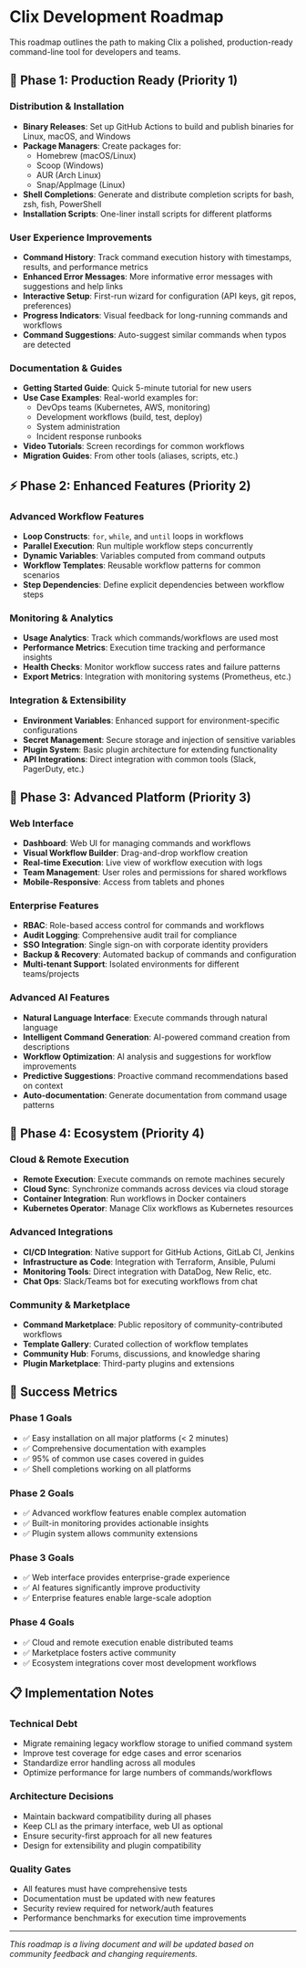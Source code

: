 # Clix Development Roadmap

This roadmap outlines the path to making Clix a polished, production-ready command-line tool for developers and teams.

## 🚀 Phase 1: Production Ready (Priority 1)

### Distribution & Installation
- **Binary Releases**: Set up GitHub Actions to build and publish binaries for Linux, macOS, and Windows
- **Package Managers**: Create packages for:
  - Homebrew (macOS/Linux)
  - Scoop (Windows)
  - AUR (Arch Linux)
  - Snap/AppImage (Linux)
- **Shell Completions**: Generate and distribute completion scripts for bash, zsh, fish, PowerShell
- **Installation Scripts**: One-liner install scripts for different platforms

### User Experience Improvements
- **Command History**: Track command execution history with timestamps, results, and performance metrics
- **Enhanced Error Messages**: More informative error messages with suggestions and help links
- **Interactive Setup**: First-run wizard for configuration (API keys, git repos, preferences)
- **Progress Indicators**: Visual feedback for long-running commands and workflows
- **Command Suggestions**: Auto-suggest similar commands when typos are detected

### Documentation & Guides
- **Getting Started Guide**: Quick 5-minute tutorial for new users
- **Use Case Examples**: Real-world examples for:
  - DevOps teams (Kubernetes, AWS, monitoring)
  - Development workflows (build, test, deploy)
  - System administration
  - Incident response runbooks
- **Video Tutorials**: Screen recordings for common workflows
- **Migration Guides**: From other tools (aliases, scripts, etc.)

## ⚡ Phase 2: Enhanced Features (Priority 2)

### Advanced Workflow Features
- **Loop Constructs**: `for`, `while`, and `until` loops in workflows
- **Parallel Execution**: Run multiple workflow steps concurrently
- **Dynamic Variables**: Variables computed from command outputs
- **Workflow Templates**: Reusable workflow patterns for common scenarios
- **Step Dependencies**: Define explicit dependencies between workflow steps

### Monitoring & Analytics
- **Usage Analytics**: Track which commands/workflows are used most
- **Performance Metrics**: Execution time tracking and performance insights
- **Health Checks**: Monitor workflow success rates and failure patterns
- **Export Metrics**: Integration with monitoring systems (Prometheus, etc.)

### Integration & Extensibility
- **Environment Variables**: Enhanced support for environment-specific configurations
- **Secret Management**: Secure storage and injection of sensitive variables
- **Plugin System**: Basic plugin architecture for extending functionality
- **API Integrations**: Direct integration with common tools (Slack, PagerDuty, etc.)

## 🌟 Phase 3: Advanced Platform (Priority 3)

### Web Interface
- **Dashboard**: Web UI for managing commands and workflows
- **Visual Workflow Builder**: Drag-and-drop workflow creation
- **Real-time Execution**: Live view of workflow execution with logs
- **Team Management**: User roles and permissions for shared workflows
- **Mobile-Responsive**: Access from tablets and phones

### Enterprise Features
- **RBAC**: Role-based access control for commands and workflows
- **Audit Logging**: Comprehensive audit trail for compliance
- **SSO Integration**: Single sign-on with corporate identity providers
- **Backup & Recovery**: Automated backup of commands and configuration
- **Multi-tenant Support**: Isolated environments for different teams/projects

### Advanced AI Features
- **Natural Language Interface**: Execute commands through natural language
- **Intelligent Command Generation**: AI-powered command creation from descriptions
- **Workflow Optimization**: AI analysis and suggestions for workflow improvements
- **Predictive Suggestions**: Proactive command recommendations based on context
- **Auto-documentation**: Generate documentation from command usage patterns

## 🔧 Phase 4: Ecosystem (Priority 4)

### Cloud & Remote Execution
- **Remote Execution**: Execute commands on remote machines securely
- **Cloud Sync**: Synchronize commands across devices via cloud storage
- **Container Integration**: Run workflows in Docker containers
- **Kubernetes Operator**: Manage Clix workflows as Kubernetes resources

### Advanced Integrations
- **CI/CD Integration**: Native support for GitHub Actions, GitLab CI, Jenkins
- **Infrastructure as Code**: Integration with Terraform, Ansible, Pulumi
- **Monitoring Tools**: Direct integration with DataDog, New Relic, etc.
- **Chat Ops**: Slack/Teams bot for executing workflows from chat

### Community & Marketplace
- **Command Marketplace**: Public repository of community-contributed workflows
- **Template Gallery**: Curated collection of workflow templates
- **Community Hub**: Forums, discussions, and knowledge sharing
- **Plugin Marketplace**: Third-party plugins and extensions

## 🎯 Success Metrics

### Phase 1 Goals
- ✅ Easy installation on all major platforms (< 2 minutes)
- ✅ Comprehensive documentation with examples
- ✅ 95% of common use cases covered in guides
- ✅ Shell completions working on all platforms

### Phase 2 Goals
- ✅ Advanced workflow features enable complex automation
- ✅ Built-in monitoring provides actionable insights
- ✅ Plugin system allows community extensions

### Phase 3 Goals
- ✅ Web interface provides enterprise-grade experience
- ✅ AI features significantly improve productivity
- ✅ Enterprise features enable large-scale adoption

### Phase 4 Goals
- ✅ Cloud and remote execution enable distributed teams
- ✅ Marketplace fosters active community
- ✅ Ecosystem integrations cover most development workflows

## 📋 Implementation Notes

### Technical Debt
- Migrate remaining legacy workflow storage to unified command system
- Improve test coverage for edge cases and error scenarios
- Standardize error handling across all modules
- Optimize performance for large numbers of commands/workflows

### Architecture Decisions
- Maintain backward compatibility during all phases
- Keep CLI as the primary interface, web UI as optional
- Ensure security-first approach for all new features
- Design for extensibility and plugin compatibility

### Quality Gates
- All features must have comprehensive tests
- Documentation must be updated with new features
- Security review required for network/auth features
- Performance benchmarks for execution time improvements

---

*This roadmap is a living document and will be updated based on community feedback and changing requirements.*